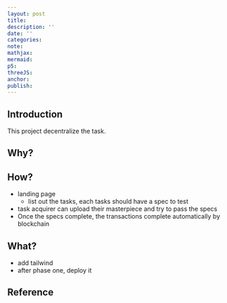 ```yaml
---
layout: post
title:
description: ''
date: ''
categories:
note:
mathjax:
mermaid:
p5:
threeJS:
anchor:
publish:
---
```


## Introduction

This project decentralize the task.

## Why?

## How?

* landing page
  * list out the tasks, each tasks should have a spec to test
* task acquirer can upload their masterpiece and try to pass the specs
* Once the specs complete, the transactions complete automatically by blockchain

## What?

* add tailwind
* after phase one, deploy it

## Reference
